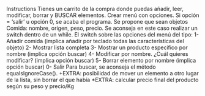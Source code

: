 Instructions
Tienes un carrito de la compra donde puedas añadir, leer, modificar, borrar y BUSCAR elementos.
Crear menú con opciones. Si opción = ‘salir’ u opción 0, se acaba el programa.
Se propone que sean objetos Comida: nombre, origen, peso, precio.
Se aconseja en este caso realizar un switch dentro de un while. El switch sobre las opciones del menú del tipo:
1- Añadir comida (implica añadir por teclado todas las características del objeto)
2- Mostrar lista completa
3- Mostrar un producto específico por nombre (implica opción buscar)
4- Modificar por nombre. ¿Cuál quieres modificar? (implica opción buscar)
5- Borrar elemento por nombre (implica opción buscar)
0- Salir
Para buscar, se aconseja el método equalsIgnoreCase().
+EXTRA: posibilidad de mover un elemento a otro lugar de la lista, sin borrar el que había
*EXTRA: calcular precio final del producto según su peso y precio/Kg
